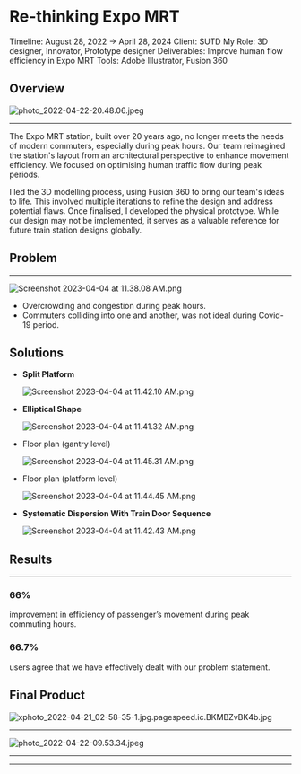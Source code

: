 # Re-thinking Expo MRT

Timeline: August 28, 2022 → April 28, 2024
Client: SUTD
My Role: 3D designer, Innovator, Prototype designer
Deliverables: Improve human flow efficiency in Expo MRT
Tools: Adobe Illustrator, Fusion 360

## Overview

![photo_2022-04-22-20.48.06.jpeg](Re-thinking%20Expo%20MRT%209a38f07ad6a64023972871810c123c35/photo_2022-04-22-20.48.06.jpeg)

---

The Expo MRT station, built over 20 years ago, no longer meets the needs of modern commuters, especially during peak hours. Our team reimagined the station's layout from an architectural perspective to enhance movement efficiency. We focused on optimising human traffic flow during peak periods.

I led the 3D modelling process, using Fusion 360 to bring our team's ideas to life. This involved multiple iterations to refine the design and address potential flaws. Once finalised, I developed the physical prototype. While our design may not be implemented, it serves as a valuable reference for future train station designs globally.

## Problem

---

![Screenshot 2023-04-04 at 11.38.08 AM.png](Re-thinking%20Expo%20MRT%209a38f07ad6a64023972871810c123c35/Screenshot_2023-04-04_at_11.38.08_AM.png)

- Overcrowding and congestion during peak hours.
- Commuters colliding into one and another, was not ideal during Covid-19 period.

## Solutions

- **Split Platform**
    
    ![Screenshot 2023-04-04 at 11.42.10 AM.png](Re-thinking%20Expo%20MRT%209a38f07ad6a64023972871810c123c35/Screenshot_2023-04-04_at_11.42.10_AM.png)
    

- **Elliptical Shape**
    
    ![Screenshot 2023-04-04 at 11.41.32 AM.png](Re-thinking%20Expo%20MRT%209a38f07ad6a64023972871810c123c35/Screenshot_2023-04-04_at_11.41.32_AM.png)
    

- Floor plan (gantry level)
    
    ![Screenshot 2023-04-04 at 11.45.31 AM.png](Re-thinking%20Expo%20MRT%209a38f07ad6a64023972871810c123c35/Screenshot_2023-04-04_at_11.45.31_AM.png)
    

- Floor plan (platform level)
    
    ![Screenshot 2023-04-04 at 11.44.45 AM.png](Re-thinking%20Expo%20MRT%209a38f07ad6a64023972871810c123c35/Screenshot_2023-04-04_at_11.44.45_AM.png)
    
- **Systematic Dispersion With Train Door Sequence**
    
    ![Screenshot 2023-04-04 at 11.42.43 AM.png](Re-thinking%20Expo%20MRT%209a38f07ad6a64023972871810c123c35/Screenshot_2023-04-04_at_11.42.43_AM.png)
    

## Results

---

### 66%

improvement in efficiency of passenger’s movement during peak commuting hours.

### 66.7%

users agree that we have effectively dealt with our problem statement.

## Final Product

![xphoto_2022-04-21_02-58-35-1.jpg.pagespeed.ic.BKMBZvBK4b.jpg](Re-thinking%20Expo%20MRT%209a38f07ad6a64023972871810c123c35/xphoto_2022-04-21_02-58-35-1.jpg.pagespeed.ic.BKMBZvBK4b.jpg)

---

![photo_2022-04-22-09.53.34.jpeg](Re-thinking%20Expo%20MRT%209a38f07ad6a64023972871810c123c35/photo_2022-04-22-09.53.34.jpeg)

---

---